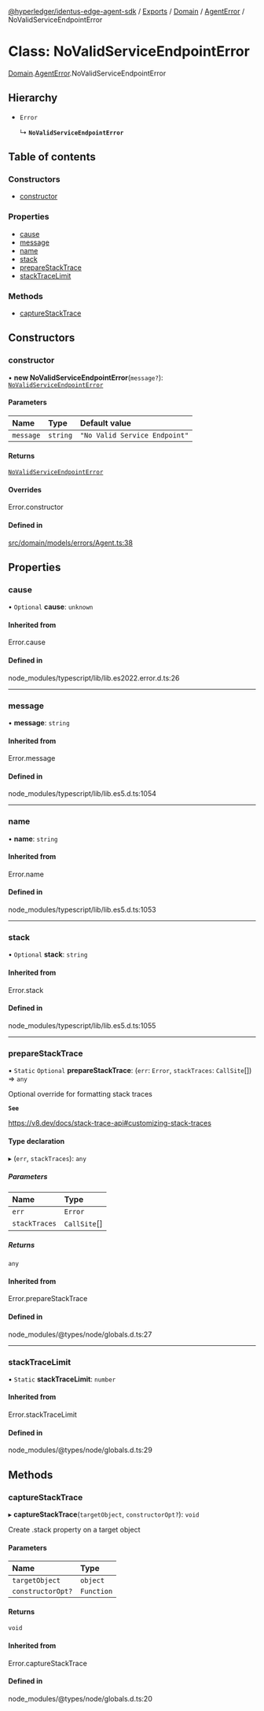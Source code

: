 [@hyperledger/identus-edge-agent-sdk](../README.md) / [Exports](../modules.md) / [Domain](../modules/Domain.md) / [AgentError](../modules/Domain.AgentError.md) / NoValidServiceEndpointError

# Class: NoValidServiceEndpointError

[Domain](../modules/Domain.md).[AgentError](../modules/Domain.AgentError.md).NoValidServiceEndpointError

## Hierarchy

- `Error`

  ↳ **`NoValidServiceEndpointError`**

## Table of contents

### Constructors

- [constructor](Domain.AgentError.NoValidServiceEndpointError.md#constructor)

### Properties

- [cause](Domain.AgentError.NoValidServiceEndpointError.md#cause)
- [message](Domain.AgentError.NoValidServiceEndpointError.md#message)
- [name](Domain.AgentError.NoValidServiceEndpointError.md#name)
- [stack](Domain.AgentError.NoValidServiceEndpointError.md#stack)
- [prepareStackTrace](Domain.AgentError.NoValidServiceEndpointError.md#preparestacktrace)
- [stackTraceLimit](Domain.AgentError.NoValidServiceEndpointError.md#stacktracelimit)

### Methods

- [captureStackTrace](Domain.AgentError.NoValidServiceEndpointError.md#capturestacktrace)

## Constructors

### constructor

• **new NoValidServiceEndpointError**(`message?`): [`NoValidServiceEndpointError`](Domain.AgentError.NoValidServiceEndpointError.md)

#### Parameters

| Name | Type | Default value |
| :------ | :------ | :------ |
| `message` | `string` | `"No Valid Service Endpoint"` |

#### Returns

[`NoValidServiceEndpointError`](Domain.AgentError.NoValidServiceEndpointError.md)

#### Overrides

Error.constructor

#### Defined in

[src/domain/models/errors/Agent.ts:38](https://github.com/hyperledger/identus-edge-agent-sdk-ts/blob/b1a74ed6fd4a9050ce3bb69d50435414a88a059a/src/domain/models/errors/Agent.ts#L38)

## Properties

### cause

• `Optional` **cause**: `unknown`

#### Inherited from

Error.cause

#### Defined in

node_modules/typescript/lib/lib.es2022.error.d.ts:26

___

### message

• **message**: `string`

#### Inherited from

Error.message

#### Defined in

node_modules/typescript/lib/lib.es5.d.ts:1054

___

### name

• **name**: `string`

#### Inherited from

Error.name

#### Defined in

node_modules/typescript/lib/lib.es5.d.ts:1053

___

### stack

• `Optional` **stack**: `string`

#### Inherited from

Error.stack

#### Defined in

node_modules/typescript/lib/lib.es5.d.ts:1055

___

### prepareStackTrace

▪ `Static` `Optional` **prepareStackTrace**: (`err`: `Error`, `stackTraces`: `CallSite`[]) => `any`

Optional override for formatting stack traces

**`See`**

https://v8.dev/docs/stack-trace-api#customizing-stack-traces

#### Type declaration

▸ (`err`, `stackTraces`): `any`

##### Parameters

| Name | Type |
| :------ | :------ |
| `err` | `Error` |
| `stackTraces` | `CallSite`[] |

##### Returns

`any`

#### Inherited from

Error.prepareStackTrace

#### Defined in

node_modules/@types/node/globals.d.ts:27

___

### stackTraceLimit

▪ `Static` **stackTraceLimit**: `number`

#### Inherited from

Error.stackTraceLimit

#### Defined in

node_modules/@types/node/globals.d.ts:29

## Methods

### captureStackTrace

▸ **captureStackTrace**(`targetObject`, `constructorOpt?`): `void`

Create .stack property on a target object

#### Parameters

| Name | Type |
| :------ | :------ |
| `targetObject` | `object` |
| `constructorOpt?` | `Function` |

#### Returns

`void`

#### Inherited from

Error.captureStackTrace

#### Defined in

node_modules/@types/node/globals.d.ts:20
